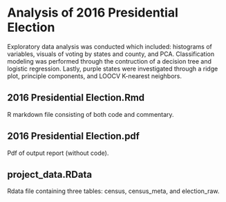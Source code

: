 # Analysis of 2016 Presidential Election

Exploratory data analysis was conducted which included: histograms of variables, visuals of voting by states and county, and PCA. Classification modeling was performed through the contruction of a decision tree and logistic regression. Lastly, purple states were investigated through a ridge plot, principle components, and LOOCV K-nearest neighbors. 

## 2016 Presidential Election.Rmd
R markdown file consisting of both code and commentary.

## 2016 Presidential Election.pdf
Pdf of output report (without code). 

## project_data.RData
Rdata file containing three tables: census, census_meta, and election_raw. 